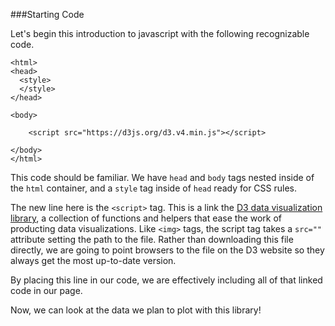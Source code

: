 ###Starting Code

Let's begin this introduction to javascript with the following recognizable code.

```
<html>
<head>
  <style> 
  </style>
</head>

<body>

	<script src="https://d3js.org/d3.v4.min.js"></script>
  
</body>
</html>

```

This code should be familiar. We have `head` and `body` tags nested inside of the `html` container, and a `style` tag inside of `head` ready for CSS rules.

The new line here is the `<script>` tag. This is a link the [D3 data visualization library](http://www.d3js.org), a collection of functions and helpers that ease the work of producting data visualizations. Like `<img>` tags, the script tag takes a `src=""` attribute setting the path to the file. Rather than downloading this file directly, we are going to point browsers to the file on the D3 website so they always get the most up-to-date version.

By placing this line in our code, we are effectively including all of that linked code in our page.

Now, we can look at the data we plan to plot with this library!

